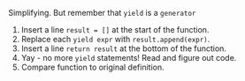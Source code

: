 Simplifying. But remember that `yield` is a `generator`  
1) Insert a line `result = []` at the start of the function.  
2) Replace each `yield expr` with `result.append(expr)`.  
3) Insert a line `return result` at the bottom of the function.  
4) Yay - no more `yield` statements! Read and figure out code.  
5) Compare function to original definition.
